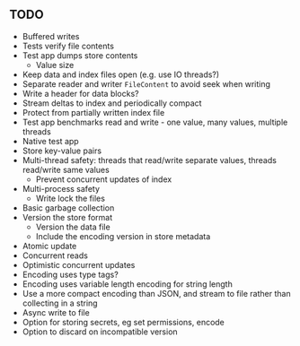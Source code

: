 ## TODO

- Buffered writes
- Tests verify file contents
- Test app dumps store contents
  - Value size
- Keep data and index files open (e.g. use IO threads?)
- Separate reader and writer `FileContent` to avoid seek when writing
- Write a header for data blocks?
- Stream deltas to index and periodically compact
- Protect from partially written index file
- Test app benchmarks read and write - one value, many values, multiple threads
- Native test app
- Store key-value pairs
- Multi-thread safety: threads that read/write separate values, threads read/write same values
  - Prevent concurrent updates of index
- Multi-process safety
  - Write lock the files
- Basic garbage collection
- Version the store format
  - Version the data file 
  - Include the encoding version in store metadata
- Atomic update
- Concurrent reads
- Optimistic concurrent updates
- Encoding uses type tags?
- Encoding uses variable length encoding for string length
- Use a more compact encoding than JSON, and stream to file rather than collecting in a string
- Async write to file
- Option for storing secrets, eg set permissions, encode
- Option to discard on incompatible version
